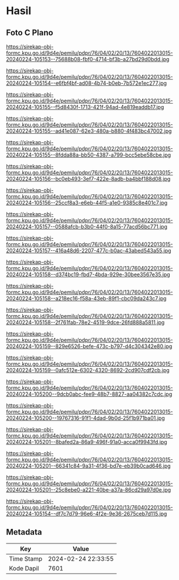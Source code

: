 # Hasil

## Foto C Plano

https://sirekap-obj-formc.kpu.go.id/9d4e/pemilu/pdpr/76/04/02/20/13/7604022013015-20240224-105153--75688b08-fbf0-4714-bf3b-a27bd29d0bdd.jpg

https://sirekap-obj-formc.kpu.go.id/9d4e/pemilu/pdpr/76/04/02/20/13/7604022013015-20240224-105154--e6fbf4bf-ad08-4b74-b0eb-7b572e1ec277.jpg

https://sirekap-obj-formc.kpu.go.id/9d4e/pemilu/pdpr/76/04/02/20/13/7604022013015-20240224-105155--f5d8430f-1713-421f-94ad-4e819eaddb17.jpg

https://sirekap-obj-formc.kpu.go.id/9d4e/pemilu/pdpr/76/04/02/20/13/7604022013015-20240224-105155--ad41e087-62e3-480a-b880-4f483bc47002.jpg

https://sirekap-obj-formc.kpu.go.id/9d4e/pemilu/pdpr/76/04/02/20/13/7604022013015-20240224-105155--8fdda88a-bb50-4387-a799-bcc5ebe58cbe.jpg

https://sirekap-obj-formc.kpu.go.id/9d4e/pemilu/pdpr/76/04/02/20/13/7604022013015-20240224-105156--bc0eb493-3ef7-422e-8adb-ba4bbf188d08.jpg

https://sirekap-obj-formc.kpu.go.id/9d4e/pemilu/pdpr/76/04/02/20/13/7604022013015-20240224-105156--25ccf8a3-e6eb-44f5-a1e0-9385c8e401c7.jpg

https://sirekap-obj-formc.kpu.go.id/9d4e/pemilu/pdpr/76/04/02/20/13/7604022013015-20240224-105157--0588afcb-b3b0-44f0-8a15-77acd56bc771.jpg

https://sirekap-obj-formc.kpu.go.id/9d4e/pemilu/pdpr/76/04/02/20/13/7604022013015-20240224-105157--416a48d6-2207-477c-b0ac-43abed543a55.jpg

https://sirekap-obj-formc.kpu.go.id/9d4e/pemilu/pdpr/76/04/02/20/13/7604022013015-20240224-105158--d374bc19-fbd7-4bda-929e-30bee3567e35.jpg

https://sirekap-obj-formc.kpu.go.id/9d4e/pemilu/pdpr/76/04/02/20/13/7604022013015-20240224-105158--a218ec16-f58a-43eb-89f1-cbc09da243c7.jpg

https://sirekap-obj-formc.kpu.go.id/9d4e/pemilu/pdpr/76/04/02/20/13/7604022013015-20240224-105158--2f761fab-78e2-4519-9dce-26fd888a5811.jpg

https://sirekap-obj-formc.kpu.go.id/9d4e/pemilu/pdpr/76/04/02/20/13/7604022013015-20240224-105159--829e6526-befe-473c-b797-d4c304342e80.jpg

https://sirekap-obj-formc.kpu.go.id/9d4e/pemilu/pdpr/76/04/02/20/13/7604022013015-20240224-105159--0afc512e-6302-4320-8692-2cd907cdf2cb.jpg

https://sirekap-obj-formc.kpu.go.id/9d4e/pemilu/pdpr/76/04/02/20/13/7604022013015-20240224-105200--9dcb0abc-fee9-48b7-8827-aa04382c7cdc.jpg

https://sirekap-obj-formc.kpu.go.id/9d4e/pemilu/pdpr/76/04/02/20/13/7604022013015-20240224-105200--19767316-91f1-4dad-9b0d-25f1b971ba01.jpg

https://sirekap-obj-formc.kpu.go.id/9d4e/pemilu/pdpr/76/04/02/20/13/7604022013015-20240224-105201--8bafed2a-86a9-496f-91a0-acca0f9943fd.jpg

https://sirekap-obj-formc.kpu.go.id/9d4e/pemilu/pdpr/76/04/02/20/13/7604022013015-20240224-105201--66341c84-9a31-4f36-bd7e-eb39b0cad646.jpg

https://sirekap-obj-formc.kpu.go.id/9d4e/pemilu/pdpr/76/04/02/20/13/7604022013015-20240224-105201--25c8ebe0-a221-40be-a37a-86cd29a97d0e.jpg

https://sirekap-obj-formc.kpu.go.id/9d4e/pemilu/pdpr/76/04/02/20/13/7604022013015-20240224-105154--df7c7d79-96e6-4f2e-9e36-2675ceb7d115.jpg


## Metadata

| Key        | Value               |
| ---------- | ------------------- |
| Time Stamp | 2024-02-24 22:33:55 |
| Kode Dapil | 7601                |



